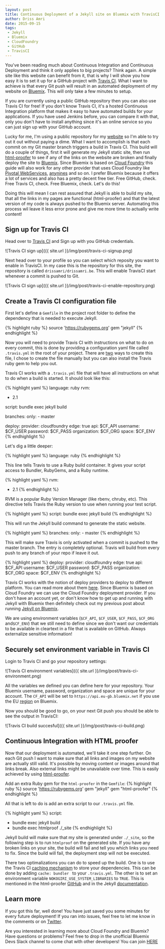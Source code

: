 ```yaml
---
layout: post
title: Continuous Deployment of a Jekyll site on Bluemix with TravisCI
author: Driss Amri
date: 2015-09-15
tags:
 - Jekyll
 - Bluemix
 - CloudFoundry
 - GitHub
 - TravisCI
---
```


You've been reading much about Continuous Integration and Continuous Deployment and think it only applies to big projects? Think again. A simple site like this website can benefit from it, that is why I will show you how easy it is to set it up for a GitHub project with [Travis CI](https://travis-ci.org/). What I want to achieve is that every Git push will result in an automated deployment of my website on [Bluemix](http://bluemix.net). This will only take a few minutes to setup.

If you are currently using a public GitHub repository then you can also use Travis CI for free! If you don't know Travis CI, it's a hosted Continuous Integration platform that makes it easy to have automated builds for your applications. If you have used Jenkins before, you can compare it with that, only you don't have to install anything since it's an online service so you can just sign up with your GitHub account.

Lucky for me, I'm using a public repository for my [website](https://drissamri.be/blog/2015/09/05/hosting-a-jekyll-website-on-bluemix/) so I'm able to try out it out without paying a dime. What I want to accomplish is that each commit on my Git master branch triggers a build in Travis CI. This build will do a couple of things, first it will generate my Jekyll static site, then run [html-proofer](https://github.com/gjtorikian/html-proofer) to see if any of the links on the website are broken and finally deploy the site to [Bluemix](http://bluemix.net). Since Bluemix is based on [Cloud Foundry](https://www.cloudfoundry.org/) this guide will also work for any other provider that uses Cloud Foundry like [Pivotal WebServices](https://run.pivotal.io/), [anynines](http://www.anynines.com/) and so on. I prefer Bluemix because it offers a lot of services and also has a pretty decent free tier. Free GitHub, check. Free Travis CI, check. Free Bluemix, check. Let's do this!

Doing this will mean I can rest assured that Jekyll is able to build my site, that all the links in my pages are functional (html-proofer) and that the latest version of my code is always pushed to the Bluemix server. Automating this process wil leave it less error prone and give me more time to actually write content!

## Sign up for Travis CI ##

Head over to [Travis CI](https://travis-ci.org/) and Sign up with you GitHub credentials.

![Travis CI sign up]({{ site.url }}/img/post/travis-ci-signup.png)

Next head over to your profile so you can select which reposity you want to enable in TravisCI. In my case this is the repository for this site, the repository is called `drissamri/drissamri.be`. This will enable TravisCI start whenever a commit is pushed to Git.

![Travis CI sign up]({{ site.url }}/img/post/travis-ci-enable-repository.png)

## Create a Travis CI configuration file ##

First let's define a `Gemfile` in the project root folder to define the dependency that is needed to execute Jekyll.

{% highlight ruby %}
source 'https://rubygems.org'
gem "jekyll"
{% endhighlight %}

Now you will need to provide Travis CI with instructions on what to do on every commit, this is done by providing a configuration yaml file called `.travis.yml` in the root of your project.  There are [two](http://docs.travis-ci.com/user/deployment/cloudfoundry/) ways to create this file, I chose to create the file manually but you can also install the Travis ruby gem to help you out.

Travis CI works with a `.travis.yml` file that will have all instructions on what to do when a build is started. It should look like this:

{% highlight yaml %}
language: ruby
rvm:
- 2.1

script: bundle exec jekyll build

branches:
  only:
    - master

deploy:
  provider: cloudfoundry
  edge: true
  api: $CF_API
  username: $CF_USER
  password: $CF_PASS
  organization: $CF_ORG
  space: $CF_ENV
{% endhighlight %}

Let's dig a little deeper:

{% highlight yaml %}
language: ruby
{% endhighlight %}

This line tells Travis to use a Ruby build container. It gives your script access to Bundler, RubyGems, and a Ruby runtime.

{% highlight yaml %}
rvm:
- 2.1
{% endhighlight %}

RVM is a popular Ruby Version Manager (like rbenv, chruby, etc). This directive tells Travis the Ruby version to use when running your test script.

{% highlight yaml %}
script: bundle exec jekyll build
{% endhighlight %}

This will run the Jekyll build command to generate the static website.

{% highlight yaml %}
branches:
  only:
    - master
{% endhighlight %}

This will make sure Travis is only activated when a commit is pushed to the master branch.
The entry is completely optional. Travis will build from every push to any branch of your repo if leave it out.

{% highlight yaml %}
deploy:
  provider: cloudfoundry
  edge: true
  api: $CF_API
  username: $CF_USER
  password: $CF_PASS
  organization: $CF_ORG
  space: $CF_ENV
{% endhighlight %}

Travis CI works with the notion of deploy providers to deploy to different platform. You can read more about them [here](http://docs.travis-ci.com/user/deployment/). Since Bluemix is based on Cloud Foundry we can use the Cloud Foundry deployment provider. If you don't have an account yet, or don't know how to get up and running with Jekyll with Bluemix then definitely check out my previous post about running [Jekyll on Bluemix]([website](https://drissamri.be/blog/2015/09/05/hosting-a-jekyll-website-on-bluemix/)).

We are using environment variables (`$CF_API`, `$CF_USER`, `$CF_PASS`, `$CF_ORG` and`$CF_ENV`) that we still need to define since we don't want our credentials to be available in cleartext in a file that is available on GitHub. Always externalize sensitive information!


## Securely set environment variable in Travis CI ##

Login to Travis CI and go your repository settings:

![Travis CI environment variables]({{ site.url }}/img/post/travis-ci-environment.png)

All the variables we defined you can define here for your repository. Your Bluemix username, password, organization and space are unique for your account. The `CF_API` will be set to `https://api.eu-gb.bluemix.net` if you use the EU [region](https://www.ng.bluemix.net/docs/overview/overview.html#ov_intro__reg) on Bluemix.

Now you should be good to go, on your next Git push you should be able to see the output in TravisCI:

![Travis CI build succesful]({{ site.url }}/img/post/travis-ci-build.png)


## Continuous Integration with HTML proofer ##

Now that our deployment is automated, we'll take it one step further. On each Git push I want to make sure that all links and images on my website are actually still valid. It's possible by moving content or images around that links break. Also external links might be unavailable over time. This is easily achieved by using [html-proofer](https://github.com/gjtorikian/html-proofer).

Add an extra Ruby gem for the `html-proofer` in the `Gemfile`:
{% highlight ruby %}
source 'https://rubygems.org'
gem "jekyll"
gem "html-proofer"
{% endhighlight %}

All that is left to do is add an extra script to our `.travis.yml` file.

{% highlight yaml %}
script:
  - bundle exec jekyll build
  - bundle exec htmlproof ./_site
{% endhighlight %}


Jekyll build will make sure that my site is generated under `./_site`, so the following step is to run `htmlproof` on the generated site. If you have any broken links on your site, the build will fail and tell you which links you need to fix. Since the build will fail, the deployment step will not be executed.

There two optimalizations you can do to speed up the build. One is to use the Travis CI [caching mechanism](http://docs.travis-ci.com/user/caching/) to store your dependencies. This can be done by adding `cache: bundler
` to your `.travis.yml`. The other is to set an environment variable `NOKOGIRI_USE_SYSTEM_LIBRARIES` to `TRUE`. This is mentioned in the html-proofer [GitHub](https://github.com/gjtorikian/html-proofer) and in the Jekyll [documentation](https://jekyllrb.com/docs/continuous-integration/).

## Learn more ##

If you got this far, well done! You have just saved you some minutes for every future deployment! If you ran into issues, feel free to let me know in the comments or on [Twitter](https://twitter.com/drams88).

<div class="alert alert-info" role="alert">
  Are you interested in learning more about Cloud Foundry and Bluemix? Have questions or problems? Feel free to drop in the unofficial Bluemix Devs Slack channel to come chat with other developers! You can join <a href="http://bluemixdevs.mybluemix.net/" class="alert-link">HERE</a>
</div>

